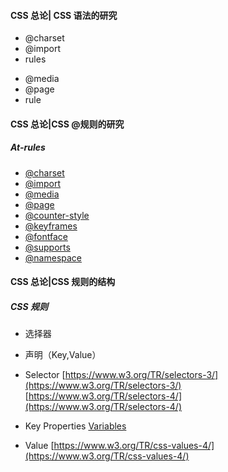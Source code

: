 #### CSS 总论| CSS 语法的研究

- @charset
- @import
- rules

* @media
* @page
* rule

#### CSS 总论|CSS @规则的研究

##### At-rules

- [@charset](https://www.w3.org/TR/css-syntax-3/)
- [@import](https://www.w3.org/TR/css-cascade-4/)
- [@media](https://www.w3.org/TR/css3-conditional/)
- [@page](https://www.w3.org/TR/css-page-3/)
- [@counter-style](https://www.w3.org/TR/css-counter-styles-3)
- [@keyframes](https://www.w3.org/TR/css-animations-1/)
- [@fontface](https://www.w3.org/TR/css-fonts-3/)
- [@supports](https://www.w3.org/TR/css3-conditional/)
- [@namespace](https://www.w3.org/TR/css-namespaces-3/)

#### CSS 总论|CSS 规则的结构

##### CSS 规则

- 选择器
- 声明（Key,Value）

- Selector
  [https://www.w3.org/TR/selectors-3/](https://www.w3.org/TR/selectors-3/)
  [https://www.w3.org/TR/selectors-4/](https://www.w3.org/TR/selectors-4/)
- Key
  Properties
  [Variables](https://www.w3.org/TR/css-variables/)
- Value
  [https://www.w3.org/TR/css-values-4/](https://www.w3.org/TR/css-values-4/)
